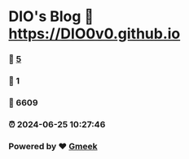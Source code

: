 # DIO's Blog :link: https://DIO0v0.github.io 
### :page_facing_up: [5](https://DIO0v0.github.io/tag.html) 
### :speech_balloon: 1 
### :hibiscus: 6609 
### :alarm_clock: 2024-06-25 10:27:46 
### Powered by :heart: [Gmeek](https://github.com/Meekdai/Gmeek)
